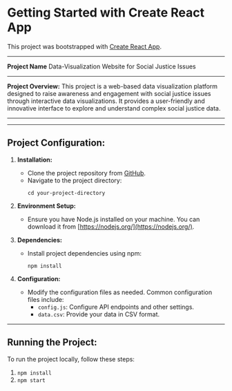 # Getting Started with Create React App

This project was bootstrapped with [Create React App](https://github.com/facebook/create-react-app).

---

**Project Name**
Data-Visualization Website for Social Justice Issues

---

**Project Overview:**
This project is a web-based data visualization platform designed to raise awareness and engagement with social justice issues through interactive data visualizations. It provides a user-friendly and innovative interface to explore and understand complex social justice data.

---

---

## **Project Configuration:**

1. **Installation:**

   - Clone the project repository from [GitHub](https://github.com/your-username/your-project-repo).
   - Navigate to the project directory:
     ```
     cd your-project-directory
     ```

2. **Environment Setup:**

   - Ensure you have Node.js installed on your machine. You can download it from [https://nodejs.org/](https://nodejs.org/).

3. **Dependencies:**

   - Install project dependencies using npm:
     ```
     npm install
     ```

4. **Configuration:**

   - Modify the configuration files as needed. Common configuration files include:
     - `config.js`: Configure API endpoints and other settings.
     - `data.csv`: Provide your data in CSV format.

---

## **Running the Project:**

To run the project locally, follow these steps:

1. `npm install`
2. `npm start`
